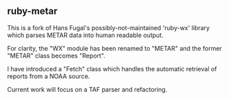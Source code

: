 ## ruby-metar

This is a fork of Hans Fugal's possibly-not-maintained 'ruby-wx' library
which parses METAR data into human readable output.
 
For clarity, the "WX" module has been renamed to "METAR" and the former "METAR" class becomes "Report".

I have introduced a "Fetch" class which handles the automatic retrieval of reports from a NOAA source.

Current work will focus on a TAF parser and refactoring.
